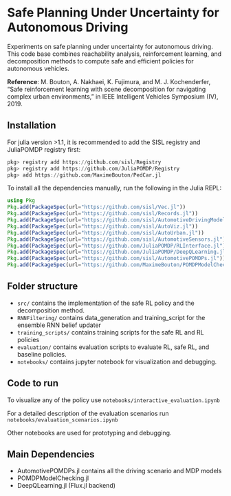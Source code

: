 # Safe Planning Under Uncertainty for Autonomous Driving

Experiments on safe planning under uncertainty for autonomous driving. 
This code base combines reachability analysis, reinforcement learning, and decomposition methods to compute safe and efficient policies for autonomous vehicles.

**Reference**: M. Bouton, A. Nakhaei, K. Fujimura, and M. J. Kochenderfer, “Safe reinforcement learning with scene decomposition for navigating complex urban environments,” in IEEE Intelligent Vehicles Symposium (IV), 2019. 

## Installation

For julia version >1.1, it is recommended to add the SISL registry and JuliaPOMDP registry first:
```julia
pkg> registry add https://github.com/sisl/Registry
pkg> registry add https://github.com/JuliaPOMDP/Registry
pkg> add https://github.com/MaximeBouton/PedCar.jl
```

To install all the dependencies manually, run the following in the Julia REPL:

```julia 
using Pkg
Pkg.add(PackageSpec(url="https://github.com/sisl/Vec.jl"))
Pkg.add(PackageSpec(url="https://github.com/sisl/Records.jl"))
Pkg.add(PackageSpec(url="https://github.com/sisl/AutomotiveDrivingModels.jl"))
Pkg.add(PackageSpec(url="https://github.com/sisl/AutoViz.jl"))
Pkg.add(PackageSpec(url="https://github.com/sisl/AutoUrban.jl"))
Pkg.add(PackageSpec(url="https://github.com/sisl/AutomotiveSensors.jl"))
Pkg.add(PackageSpec(url="https://github.com/JuliaPOMDP/RLInterface.jl"))
Pkg.add(PackageSpec(url="https://github.com/JuliaPOMDP/DeepQLearning.jl"))
Pkg.add(PackageSpec(url="https://github.com/sisl/AutomotivePOMDPs.jl"))
Pkg.add(PackageSpec(url="https://github.com/MaximeBouton/POMDPModelChecking.jl"))
``` 

## Folder structure

- `src/` contains the implementation of the safe RL policy and the decomposition method.
- `RNNFiltering/` contains data_generation and training_script for the ensemble RNN belief updater
- `training_scripts/` contains training scripts for the safe RL and RL policies
- `evaluation/` contains evaluation scripts to evaluate RL, safe RL, and baseline policies.
- `notebooks/` contains jupyter notebook for visualization and debugging. 


## Code to run

To visualize any of the policy use `notebooks/interactive_evaluation.ipynb`

For a detailed description of the evaluation scenarios run `notebooks/evaluation_scenarios.ipynb`

Other notebooks are used for prototyping and debugging. 


## Main Dependencies

- AutomotivePOMDPs.jl contains all the driving scenario and MDP models
- POMDPModelChecking.jl 
- DeepQLearning.jl (Flux.jl backend)
